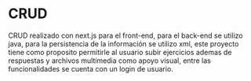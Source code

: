 # CRUD
CRUD realizado con next.js para el front-end, para el back-end se utilizo java, para la persistencia de la información se utilizo xml, este proyecto tiene como proposito permitirle al usuario subir ejercicios ademas de respuestas y archivos multimedia como apoyo visual, entre las funcionalidades se cuenta con un login de usuario.
